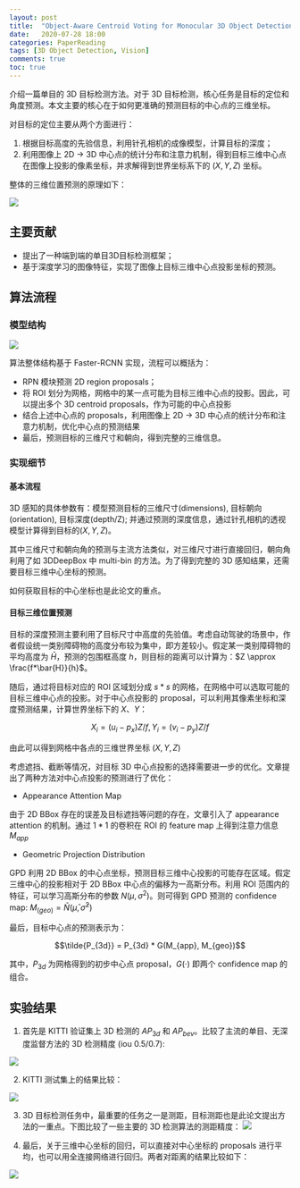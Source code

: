 ```yaml
---
layout: post
title:  "Object-Aware Centroid Voting for Monocular 3D Object Detection"
date:   2020-07-28 18:00
categories: PaperReading 
tags: [3D Object Detection, Vision]
comments: true
toc: true
---
```


介绍一篇单目的 3D 目标检测方法。对于 3D 目标检测，核心任务是目标的定位和角度预测。本文主要的核心在于如何更准确的预测目标的中心点的三维坐标。

对目标的定位主要从两个方面进行：

1. 根据目标高度的先验信息，利用针孔相机的成像模型，计算目标的深度；
2. 利用图像上 2D -> 3D 中心点的统计分布和注意力机制，得到目标三维中心点在图像上投影的像素坐标，并求解得到世界坐标系下的 $(X, Y, Z)$ 坐标。

整体的三维位置预测的原理如下：

![](https://glimg.oss-cn-shanghai.aliyuncs.com/test/20200728160718.png)


## 主要贡献

* 提出了一种端到端的单目3D目标检测框架；
* 基于深度学习的图像特征，实现了图像上目标三维中心点投影坐标的预测。

## 算法流程

### 模型结构

![](https://glimg.oss-cn-shanghai.aliyuncs.com/test/20200728170655.png)

算法整体结构基于 Faster-RCNN 实现，流程可以概括为：

* RPN 模块预测 2D region proposals； 
* 将 ROI 划分为网格，网格中的某一点可能为目标三维中心点的投影。因此，可以提出多个 3D centroid proposals，作为可能的中心点投影 
* 结合上述中心点的 proposals，利用图像上 2D -> 3D 中心点的统计分布和注意力机制，优化中心点的预测结果
* 最后，预测目标的三维尺寸和朝向，得到完整的三维信息。

### 实现细节

#### 基本流程

3D 感知的具体参数有：模型预测目标的三维尺寸(dimensions), 目标朝向(orientation), 目标深度(depth/Z); 并通过预测的深度信息，通过针孔相机的透视模型计算得到目标的$(X,Y,Z)$。

其中三维尺寸和朝向角的预测与主流方法类似，对三维尺寸进行直接回归，朝向角利用了如 3DDeepBox 中 multi-bin 的方法。为了得到完整的 3D 感知结果，还需要目标三维中心坐标的预测。

如何获取目标的中心坐标也是此论文的重点。


#### 目标三维位置预测

目标的深度预测主要利用了目标尺寸中高度的先验值。考虑自动驾驶的场景中，作者假设统一类别障碍物的高度分布较为集中，即方差较小。假定某一类别障碍物的平均高度为 $\bar{H}$，预测的包围框高度 $h$，则目标的距离可以计算为：$Z \approx \frac{f*\bar{H}}{h}$。

随后，通过将目标对应的 ROI 区域划分成 $s*s$ 的网格，在网格中可以选取可能的目标三维中心点的投影。对于中心点投影的 proposal，可以利用其像素坐标和深度预测结果，计算世界坐标下的 $X、Y$：

$$X_i = (u_i- p_x)Z/f,  Y_i = (v_i - p_y)Z/f$$

由此可以得到网格中各点的三维世界坐标 $(X, Y, Z)$

考虑遮挡、截断等情况，对目标 3D 中心点投影的选择需要进一步的优化。文章提出了两种方法对中心点投影的预测进行了优化：

* Appearance Attention Map

由于 2D BBox 存在的误差及目标遮挡等问题的存在，文章引入了 appearance attention 的机制。通过 $1*1$ 的卷积在 ROI 的 feature map 上得到注意力信息 $M_{app}$ 

* Geometric Projection Distribution

GPD 利用 2D BBox 的中心点坐标，预测目标三维中心投影的可能存在区域。假定三维中心的投影相对于 2D BBox 中心点的偏移为一高斯分布。利用 ROI 范围内的特征，可以学习高斯分布的参数 $N(\mu, \sigma^2)$。则可得到 GPD 预测的 confidence map: $M_(geo) = \bar{N}(\bar{\mu}, \bar{\sigma}^2)$

最后，目标中心点的预测表示为：

$$\tilde{P_{3d}} = P_{3d} * G(M_{app}, M_{geo})$$ 

其中，$P_{3d}$ 为网格得到的初步中心点 proposal，$G(·)$ 即两个 confidence map 的组合。


## 实验结果


1. 首先是 KITTI 验证集上 3D 检测的 $AP_{3d}$ 和 $AP_{bev}$。比较了主流的单目、无深度监督方法的 3D 检测精度 (iou 0.5/0.7):

![](https://glimg.oss-cn-shanghai.aliyuncs.com/test/20200730004328.png)


2. KITTI 测试集上的结果比较：

![](https://glimg.oss-cn-shanghai.aliyuncs.com/test/20200730004957.png)

3. 3D 目标检测任务中，最重要的任务之一是测距，目标测距也是此论文提出方法的一重点。下图比较了一些主要的 3D 检测算法的测距精度：
![](https://glimg.oss-cn-shanghai.aliyuncs.com/test/20200730003432.png)


4. 最后，关于三维中心坐标的回归，可以直接对中心坐标的 proposals 进行平均，也可以用全连接网络进行回归。两者对距离的结果比较如下：

![](https://glimg.oss-cn-shanghai.aliyuncs.com/test/20200730015054.png)



